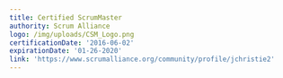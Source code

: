 ```yaml
---
title: Certified ScrumMaster
authority: Scrum Alliance
logo: /img/uploads/CSM_Logo.png
certificationDate: '2016-06-02'
expirationDate: '01-26-2020'
link: 'https://www.scrumalliance.org/community/profile/jchristie2'
---
```


